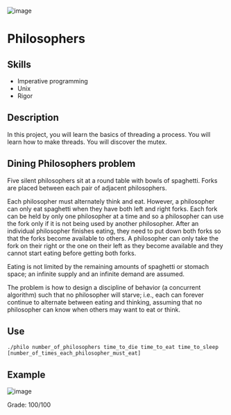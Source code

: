 ![image](https://user-images.githubusercontent.com/51337012/135870607-d5b9979d-46e3-4da7-ace5-b2affb803bbc.png)
# Philosophers

## Skills
* Imperative programming
* Unix
* Rigor

## Description
In this project, you will learn the basics of threading a process. You will
learn how to make threads. You will discover the mutex.

## Dining Philosophers problem
Five silent philosophers sit at a round table with bowls of spaghetti. Forks are placed between each pair of adjacent philosophers.

Each philosopher must alternately think and eat. However, a philosopher can only eat spaghetti when they have both left and right forks. Each fork can be held by only one philosopher at a time and so a philosopher can use the fork only if it is not being used by another philosopher. After an individual philosopher finishes eating, they need to put down both forks so that the forks become available to others. A philosopher can only take the fork on their right or the one on their left as they become available and they cannot start eating before getting both forks.

Eating is not limited by the remaining amounts of spaghetti or stomach space; an infinite supply and an infinite demand are assumed.

The problem is how to design a discipline of behavior (a concurrent algorithm) such that no philosopher will starve; i.e., each can forever continue to alternate between eating and thinking, assuming that no philosopher can know when others may want to eat or think.

## Use
``./philo number_of_philosophers time_to_die time_to_eat time_to_sleep [number_of_times_each_philosopher_must_eat]``

## Example
![image](https://user-images.githubusercontent.com/51337012/135823458-eea4de5e-0c52-463b-8458-b25f706cc152.png)

Grade: 100/100
